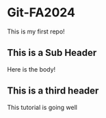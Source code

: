 # Git-FA2024

This is my first repo!

## This is a Sub Header
Here is the body!

## This is a third header
This tutorial is going well
